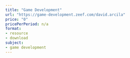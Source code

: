 ```yaml
---
title: "Game Development"
url: "https://game-development.zeef.com/david.arcila"
price: "0"
pricePerPeriod: n/a
format: 
- resource
- download
subject: 
- game development
---
```


